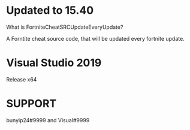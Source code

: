 # Updated to 15.40
What is FortniteCheatSRCUpdateEveryUpdate?

A Forntite cheat source code, that will be updated every fortnite update.

# Visual Studio 2019
Release x64

# SUPPORT

bunyip24#9999 and 
Visual#9999
